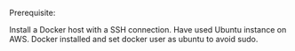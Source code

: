 Prerequisite:

Install a Docker host with a SSH connection. Have used Ubuntu instance on AWS.
Docker installed and set docker user as ubuntu to avoid sudo.
 


